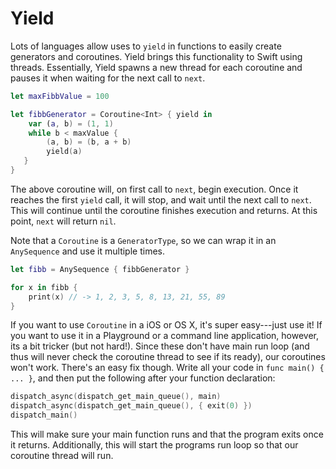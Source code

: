 # Yield

Lots of languages allow uses to `yield` in functions to easily create generators and coroutines. Yield brings this functionality to Swift using threads. Essentially, Yield spawns a new thread for each coroutine and pauses it when waiting for the next call to `next`.

```swift
let maxFibbValue = 100

let fibbGenerator = Coroutine<Int> { yield in
    var (a, b) = (1, 1)
    while b < maxValue {
        (a, b) = (b, a + b)
        yield(a)
   }
}
```

The above coroutine will, on first call to `next`, begin execution. Once it reaches the first `yield` call, it will stop, and wait until the next call to `next`. This will continue until the coroutine finishes execution and returns. At this point, `next` will return `nil`.

Note that a `Coroutine` is a `GeneratorType`, so we can wrap it in an `AnySequence` and use it multiple times.
```swift
let fibb = AnySequence { fibbGenerator }

for x in fibb {
    print(x) // -> 1, 2, 3, 5, 8, 13, 21, 55, 89
}
```

If you want to use `Coroutine` in a iOS or OS X, it's super easy---just use it! If you want to use it in a Playground or a command line application, however, its a bit tricker (but not hard!). Since these don't have main run loop (and thus will never check the coroutine thread to see if its ready), our coroutines won't work. There's an easy fix though. Write all your code in `func main() { ... }`, and then put the following after your function declaration:
```swift
dispatch_async(dispatch_get_main_queue(), main)
dispatch_async(dispatch_get_main_queue(), { exit(0) })
dispatch_main()
```
This will make sure your main function runs and that the program exits once it returns. Additionally, this will start the programs run loop so that our coroutine thread will run.
